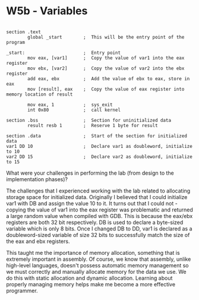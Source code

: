 # W5b - Variables 

```assembly

section .text                
        global _start        ;  This will be the entry point of the program

_start:                      ;  Entry point
        mov eax, [var1]      ;  Copy the value of var1 into the eax register
        mov ebx, [var2]      ;  Copy the value of var2 into the ebx register
        add eax, ebx         ;  Add the value of ebx to eax, store in eax
        mov [result], eax    ;  Copy the value of eax register into memory location of result

        mov eax, 1           ;  sys_exit 
        int 0x80             ;  call kernel

section .bss                 ;  Section for uninitialized data
        result resb 1        ;  Reserve 1 byte for result

section .data                ;  Start of the section for initialized data
var1 DD 10                   ;  Declare var1 as doubleword, initialize to 10 
var2 DD 15                   ;  Declare var2 as doubleword, initialize to 15
```

What were your challenges in performing the lab (from design to the implementation phases)?

The challenges that I experienced working with the lab related to allocating storage space for initialized data. Originally I believed that I could initialize var1 with DB and assign the value 10 to it. It turns out that I could not - copying the value of var1 into the eax register was problematic and returned a large random value when compiled with GDB. This is because the eax/ebx registers are both 32 bit respectively. DB is used to declare a byte-sized variable which is only 8 bits. Once I changed DB to DD, var1 is declared as a doubleword-sized variable of size 32 bits to successfully match the size of the eax and ebx registers.

This taught me the importance of memory allocation, something that is extremely important in assembly. Of course, we know that assembly, unlike high-level languages, doesn't possess automatic memory management so we must correctly and manually allocate memory for the data we use. We do this with static allocation and dynamic allocation. Learning about properly managing memory helps make me become a more effective programmer.
